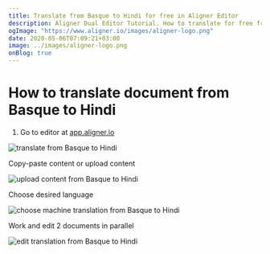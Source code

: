 ```yaml
---
title: Translate from Basque to Hindi for free in Aligner Editor
description: Aligner Dual Editor Tutorial. How to translate for free from Basque to Hindi. Aligner is multilingual document management platform. 
ogImage: "https://www.aligner.io/images/aligner-logo.png"
date: 2020-05-06T07:09:21+03:00
image: ../images/aligner-logo.png
onBlog: true
---
```


# How to translate document from Basque to Hindi

1. Go to editor at [app.aligner.io](https://app.aligner.io "Aligner App web page")

![translate from Basque to Hindi](../aligner-blank-editor.png "translate from Basque to Hindi")

Copy-paste content or upload content

![upload content from Basque to Hindi](../aligner-uploaded-document.png "upload content from Basque to Hindi")

Choose desired language

![choose machine translation from Basque to Hindi](../aligner-language-dropdown.png "choose machine translation from Basque to Hindi")

Work and edit 2 documents in parallel

![edit translation from Basque to Hindi](../aligner-double-sitded-editor.png "edit translation from Basque to Hindi")

